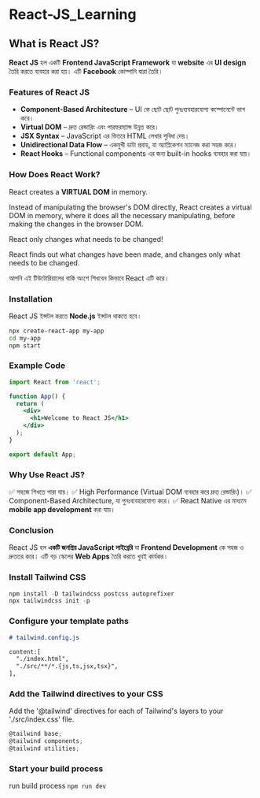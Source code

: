 # React-JS_Learning

## What is React JS?

**React JS** হল একটি **Frontend JavaScript Framework** যা **website** এর **UI design** তৈরি করতে ব্যবহার করা হয়। এটি **Facebook** কোম্পানি দ্বারা তৈরি।

### Features of React JS
- **Component-Based Architecture** – UI কে ছোট ছোট পুনঃব্যবহারযোগ্য কম্পোনেন্টে ভাগ করে।
- **Virtual DOM** – দ্রুত রেন্ডারিং এবং পারফরম্যান্স উন্নত করে।
- **JSX Syntax** – JavaScript এর ভিতরে HTML লেখার সুবিধা দেয়।
- **Unidirectional Data Flow** – একমুখী ডাটা প্রবাহ, যা অ্যাপ্লিকেশন ম্যানেজ করা সহজ করে।
- **React Hooks** – Functional components এর জন্য built-in hooks ব্যবহার করা যায়।

### How Does React Work?
React creates a **VIRTUAL DOM** in memory.

Instead of manipulating the browser's DOM directly, React creates a virtual DOM in memory, where it does all the necessary manipulating, before making the changes in the browser DOM.

React only changes what needs to be changed!

React finds out what changes have been made, and changes only what needs to be changed.

আপনি এই টিউটোরিয়ালের বাকি অংশে শিখবেন কিভাবে React এটি করে।
### Installation
React JS ইন্সটল করতে **Node.js** ইন্সটল থাকতে হবে।

```sh
npx create-react-app my-app
cd my-app
npm start
```

### Example Code
```jsx
import React from 'react';

function App() {
  return (
    <div>
      <h1>Welcome to React JS</h1>
    </div>
  );
}

export default App;
```

### Why Use React JS?
✅ সহজে শিখতে পারা যায়।
✅ High Performance (Virtual DOM ব্যবহার করে দ্রুত রেন্ডারিং)।
✅ Component-Based Architecture, যা পুনঃব্যবহারযোগ্য করে।
✅ React Native এর মাধ্যমে **mobile app development** করা যায়।

### Conclusion
React JS হল **একটি জনপ্রিয় JavaScript লাইব্রেরি** যা **Frontend Development** কে সহজ ও দ্রুততর করে। এটি বড় স্কেলের **Web Apps** তৈরি করতে খুবই কার্যকর।

### Install Tailwind CSS
```js
npm install -D tailwindcss postcss autoprefixer
npx tailwindcss init -p
```

### Configure your template paths 

```md
# tailwind.config.js

content:[
  "./index.html",
  "./src/**/*.{js,ts,jsx,tsx}",
],
```

### Add the Tailwind directives to your CSS
Add the '@tailwind' directives for each of Tailwind's layers to your './src/index.css' file.
```js
@tailwind base;
@tailwind components;
@tailwind utilities;
```
### Start your build process
run build process `npm run dev`
